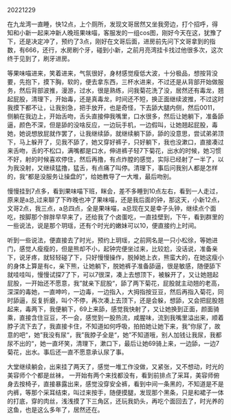 20221229

在九龙湾一直睡，快12点，上个厕所，发现文哥居然又坐我旁边，打个招呼，得知和小新一起来冲新人晚班果味喵，客服发的一组cos图，刚好今天在这，犹豫了下，还是决定冲了，预约了3点，刚好在文哥后面，进房前先问下文哥拿到的指数，有666，还行，水房刷个牙，碰到小新，之前月亮湾挂卡找过他很多次，这次终于见到了，刷牙进房。

等果味喵进来，笑着进来，气氛很好，身材感觉瘦低大波，十分极品，想按背没要，先抱下，摸下胸，软的，便去拿东西，三杯水进来，不过还是从背部开始做服务，然后背部波推，漫游，过水，很是熟练，问我菊花洗了没，居然还有毒龙，翘起屁股，清理下，开始毒，还是真毒龙，时间还不短，换正面继续波推，不过这时我摸下都不让，让我别急，把手放开，也是奇怪，下去舔大腿内侧，然后0011，侧躺在我边上，开始舌吻，舌头直接伸我嘴里，口水很多，然后让她躺下，准备舔逼，颜色不深，但是舔的没啥反应，一边玩手机，一边假叫，让她翘起屁股，毒她，她说想放屁就作罢了，让我继续舔，就继续躺下舔，舔的没意思，尝试弟弟顶下，马上躲开了，见我不舔了，她又穿好裤子，只好躺下，我也没漱口，直接凑过来舌吻，舌的不松口，满嘴都是口水，伸进裤子轻7下菊花，出水的时候，她习惯不好，射的时候喜欢停住，然后再撸，有点炸膛的感觉，实际已经射了一半了，以为我没射，又继续猛撸，猛舌，有点痛了叫停。清理下，事后问我别人都是怎样的，我“都是没服务让操盘的”，给她教导了一大堆，最后吻别。

慢慢挂到7点多，看到果味喵下班，眯会，差不多睡到10点左右，看到一人走过，原来是a总,过来聊了下昨晚也冲了果味喵，还是我后面的钟，那这天，小新12点，文哥2点，我三点，a总四点，全是果味喵，a总现在又是幸子头钟，继续点个面吃，按脚那个胖胖早早来了，还给我了个卤蛋吃，一直挂壁到，下午，看到群里的一些说法，说是那个玥瑶，还有个时光的嫩妹可以10，便直接约上时间。

听到一些说法，便直接去了时光，预约上玥瑶，之前网名是一只小松徐，等她进门，感觉人瘦瘦的，但是熊却不小，起钟完便坐过来，比较尬，没话说，准备亲下，说牙疼，就轻轻碰了下，只好慢慢操作，脱掉她上衣，熊蛮大的，在她这瘦小的身体上算是有c，亲下熊，让她躺下，脱她裤子准备舔逼，很是敏感，随便舔下就哇哇叫，慢慢试探7了下，可以7很深，凑上去想顶下，被躲开了，又让她翘起屁股，一开始还不愿意，我”就亲下屁股“，舔了两下菊花，屁股就主动翘的老高，深深的毒她，一直呻吟，一边毒，一边指入，大拇指按豆豆，然后再指入菊花，同时舔逼，反复折磨，叫个不停，再次凑上去顶下，还是会躲，想舔，又会把屁股翘起来，毒两下，我便躺下，69上来舔，感觉我快射了，又让她换到正面，颜面骑乘，直接含住豆豆，不一会，感觉到一股热流，咸腥味，流到我嘴里溢出来，顺着脖子流下去了，我直接卡住，不知道如何呼吸，拍拍她让她下来，我”你尿了，故意的吧“，她”我没有尿“，我”我脖子全是“，她”不知道哦，别人加钱让我尿，我都尿不出的“，她一直坏笑，清理下，漱口下，最后让她69骑上来，一边舔，一边7菊花，出水。事后还一直不愿意承认尿了事。

大堂继续躺会，出来挂了两天了，感觉一堆工作没做，又紧张，又不想动，时光的美容师个个都是丝袜， 一开始有两个来找都没有，看到前排点了采耳，美容师俯身去按椅子，直接暴露出来，感觉没穿安全裤，看到中间一条黑的，不知道是不是内裤，等那个采耳结束，叫过来按手，随便摸腿，发现那个黑条，只是和裙子一体的打底，穿的肉丝，浅浅摸了下三角区，还玩我奶头，再吃个面回去了，时光养的这鱼，也是这么多年了，居然还在。